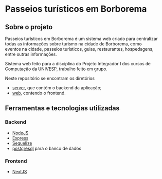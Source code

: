 # Passeios turísticos em Borborema

## Sobre o projeto

Passeios turísticos em Borborema é um sistema web criado para centralizar todas as informações sobre turismo na cidade de Borborema, como eventos na cidade, passeios turísticos, guias, restaurantes, hospedagens, entre outras informações.

Sistema web feito para a disciplina do Projeto Integrador I dos cursos de Computação da UNIVESP, trabalho feito em grupo.

Neste repositório se encontram os diretórios

- [server](https://github.com/alanabacco/passeios-turisticos-bba/tree/main/server), que contém o backend da aplicação;
- [web](https://github.com/alanabacco/passeios-turisticos-bba/tree/main/web), contendo o frontend.

## Ferramentas e tecnologias utilizadas

### Backend

- [NodeJS](https://nodejs.org/)
- [Express](https://expressjs.com/)
- [Sequelize](https://sequelize.org/)
- [postgresql](https://www.postgresql.org/) para o banco de dados

### Frontend

- [NextJS](https://nextjs.org/)
